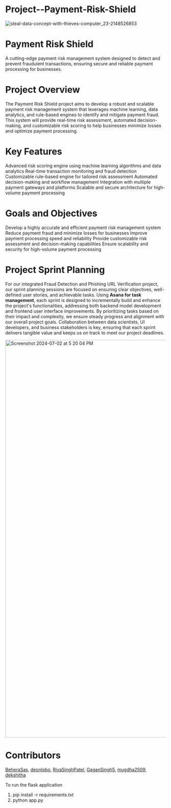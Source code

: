 # Project--Payment-Risk-Shield

![steal-data-concept-with-thieves-computer_23-2148526853](https://github.com/BeheraSas/Project--Payment-Risk-Shield/assets/148372851/9dea3136-efbf-4eaf-815d-d670e2aa0d89)

# Payment Risk Shield

A cutting-edge payment risk management system designed to detect and prevent fraudulent transactions, ensuring secure and reliable payment processing for businesses.

# Project Overview

The Payment Risk Shield project aims to develop a robust and scalable payment risk management system that leverages machine learning, data analytics, and rule-based engines to identify and mitigate payment fraud. This system will provide real-time risk assessment, automated decision-making, and customizable risk scoring to help businesses minimize losses and optimize payment processing.

# Key Features

  Advanced risk scoring engine using machine learning algorithms and data analytics
  Real-time transaction monitoring and fraud detection
  Customizable rule-based engine for tailored risk assessment
  Automated decision-making and workflow management
  Integration with multiple payment gateways and platforms
  Scalable and secure architecture for high-volume payment processing

# Goals and Objectives
Develop a highly accurate and efficient payment risk management system
Reduce payment fraud and minimize losses for businesses
Improve payment processing speed and reliability
Provide customizable risk assessment and decision-making capabilities
Ensure scalability and security for high-volume payment processing

# Project Sprint Planning

For our integrated Fraud Detection and Phishing URL Verification project, our sprint planning sessions are focused on ensuring clear objectives, well-defined user stories, and achievable tasks. Using **Asana for task management**, each sprint is designed to incrementally build and enhance the project's functionalities, addressing both backend model development and frontend user interface improvements. By prioritizing tasks based on their impact and complexity, we ensure steady progress and alignment with our overall project goals. Collaboration between data scientists, UI developers, and business stakeholders is key, ensuring that each sprint delivers tangible value and keeps us on track to meet our project deadlines.

<img width="1247" alt="Screenshot 2024-07-02 at 5 20 04 PM" src="https://github.com/BeheraSas/Project--Payment-Risk-Shield/assets/148372851/2e13af70-04c4-4d24-9306-056bde52cf35">


# Contributors
[BeheraSas](https://github.com/BeheraSas/),
[deonlobo](https://github.com/deonlobo/),
[RiyaSinghPatel](https://github.com/RiyaSinghPatel),
[GaganSingh5](https://github.com/GaganSingh5),
[mugdha2509](https://github.com/mugdha2509),
[dekshitha](https://github.com/dekshitha)

To run the flask application <br>
1. pip install -r requirements.txt <br>
2. python app.py  <br>
